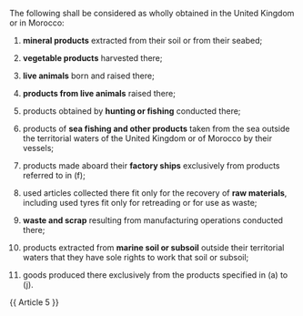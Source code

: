 The following shall be considered as wholly obtained in the United Kingdom or in Morocco:

1. **mineral products** extracted from their soil or from their seabed;

2. **vegetable products** harvested there;

3. **live animals** born and raised there;

4. **products from live animals** raised there;

5. products obtained by **hunting or fishing** conducted there;

6. products of **sea fishing and other products** taken from the sea outside the territorial waters of the United Kingdom or of Morocco by their vessels;

7. products made aboard their **factory ships** exclusively from products referred to in (f);

8. used articles collected there fit only for the recovery of **raw materials**, including used tyres fit only for retreading or for use as waste;

9. **waste and scrap** resulting from manufacturing operations conducted there;

10. products extracted from **marine soil or subsoil** outside their territorial waters that they have sole rights to work that soil or subsoil;

11. goods produced there exclusively from the products specified in (a) to (j).

{{ Article 5 }}